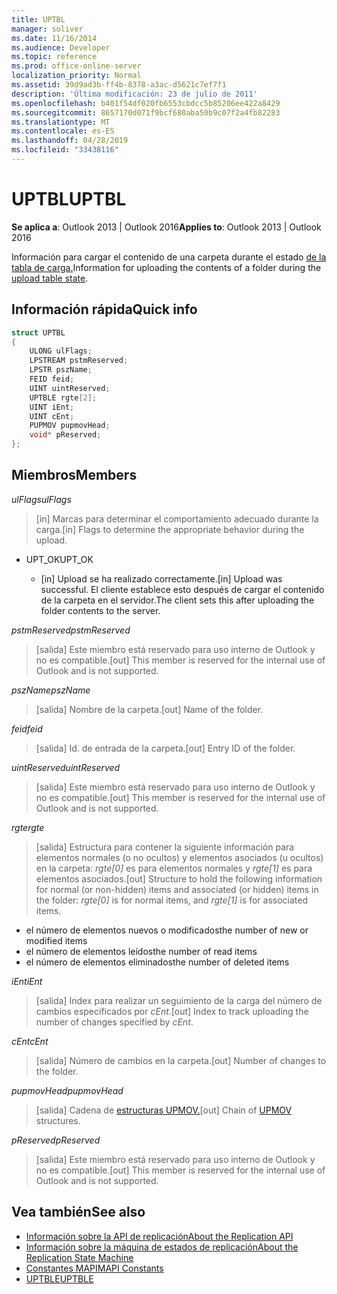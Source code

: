 ```yaml
---
title: UPTBL
manager: soliver
ms.date: 11/16/2014
ms.audience: Developer
ms.topic: reference
ms.prod: office-online-server
localization_priority: Normal
ms.assetid: 39d9ad3b-ff4b-8378-a3ac-d5621c7ef7f1
description: 'Última modificación: 23 de julio de 2011'
ms.openlocfilehash: b401f54df020fb6553cbdcc5b85206ee422a8429
ms.sourcegitcommit: 8657170d071f9bcf680aba50b9c07f2a4fb82283
ms.translationtype: MT
ms.contentlocale: es-ES
ms.lasthandoff: 04/28/2019
ms.locfileid: "33438116"
---
```

# <a name="uptbl"></a><span data-ttu-id="0f67d-103">UPTBL</span><span class="sxs-lookup"><span data-stu-id="0f67d-103">UPTBL</span></span>

<span data-ttu-id="0f67d-104">**Se aplica a**: Outlook 2013 | Outlook 2016</span><span class="sxs-lookup"><span data-stu-id="0f67d-104">**Applies to**: Outlook 2013 | Outlook 2016</span></span> 
  
<span data-ttu-id="0f67d-105">Información para cargar el contenido de una carpeta durante el estado [de la tabla de carga.](upload-table-state.md)</span><span class="sxs-lookup"><span data-stu-id="0f67d-105">Information for uploading the contents of a folder during the [upload table state](upload-table-state.md).</span></span>
  
## <a name="quick-info"></a><span data-ttu-id="0f67d-106">Información rápida</span><span class="sxs-lookup"><span data-stu-id="0f67d-106">Quick info</span></span>

```cpp
struct UPTBL 
{ 
    ULONG ulFlags; 
    LPSTREAM pstmReserved; 
    LPSTR pszName; 
    FEID feid; 
    UINT uintReserved; 
    UPTBLE rgte[2]; 
    UINT iEnt; 
    UINT cEnt; 
    PUPMOV pupmovHead; 
    void* pReserved; 
};
```

## <a name="members"></a><span data-ttu-id="0f67d-107">Miembros</span><span class="sxs-lookup"><span data-stu-id="0f67d-107">Members</span></span>

<span data-ttu-id="0f67d-108">_ulFlags_</span><span class="sxs-lookup"><span data-stu-id="0f67d-108">_ulFlags_</span></span>
  
> <span data-ttu-id="0f67d-109">[in] Marcas para determinar el comportamiento adecuado durante la carga.</span><span class="sxs-lookup"><span data-stu-id="0f67d-109">[in] Flags to determine the appropriate behavior during the upload.</span></span>
    
  - <span data-ttu-id="0f67d-110">UPT_OK</span><span class="sxs-lookup"><span data-stu-id="0f67d-110">UPT_OK</span></span>
    
    - <span data-ttu-id="0f67d-111">[in] Upload se ha realizado correctamente.</span><span class="sxs-lookup"><span data-stu-id="0f67d-111">[in] Upload was successful.</span></span> <span data-ttu-id="0f67d-112">El cliente establece esto después de cargar el contenido de la carpeta en el servidor.</span><span class="sxs-lookup"><span data-stu-id="0f67d-112">The client sets this after uploading the folder contents to the server.</span></span>
    
<span data-ttu-id="0f67d-113">_pstmReserved_</span><span class="sxs-lookup"><span data-stu-id="0f67d-113">_pstmReserved_</span></span>
  
> <span data-ttu-id="0f67d-114">[salida] Este miembro está reservado para uso interno de Outlook y no es compatible.</span><span class="sxs-lookup"><span data-stu-id="0f67d-114">[out] This member is reserved for the internal use of Outlook and is not supported.</span></span> 
    
<span data-ttu-id="0f67d-115">_pszName_</span><span class="sxs-lookup"><span data-stu-id="0f67d-115">_pszName_</span></span>
  
> <span data-ttu-id="0f67d-116">[salida] Nombre de la carpeta.</span><span class="sxs-lookup"><span data-stu-id="0f67d-116">[out] Name of the folder.</span></span>
    
<span data-ttu-id="0f67d-117">_feid_</span><span class="sxs-lookup"><span data-stu-id="0f67d-117">_feid_</span></span>
  
> <span data-ttu-id="0f67d-118">[salida] Id. de entrada de la carpeta.</span><span class="sxs-lookup"><span data-stu-id="0f67d-118">[out] Entry ID of the folder.</span></span>
    
<span data-ttu-id="0f67d-119">_uintReserved_</span><span class="sxs-lookup"><span data-stu-id="0f67d-119">_uintReserved_</span></span>
  
> <span data-ttu-id="0f67d-120">[salida] Este miembro está reservado para uso interno de Outlook y no es compatible.</span><span class="sxs-lookup"><span data-stu-id="0f67d-120">[out] This member is reserved for the internal use of Outlook and is not supported.</span></span> 
    
<span data-ttu-id="0f67d-121">_rgte_</span><span class="sxs-lookup"><span data-stu-id="0f67d-121">_rgte_</span></span>
  
> <span data-ttu-id="0f67d-122">[salida] Estructura para contener la siguiente información para elementos normales (o no ocultos) y elementos asociados (u ocultos) en la carpeta:  _rgte[0]_ es para elementos normales y  _rgte[1]_ es para elementos asociados.</span><span class="sxs-lookup"><span data-stu-id="0f67d-122">[out] Structure to hold the following information for normal (or non-hidden) items and associated (or hidden) items in the folder:  _rgte[0]_ is for normal items, and  _rgte[1]_ is for associated items.</span></span> 
    
   - <span data-ttu-id="0f67d-123">el número de elementos nuevos o modificados</span><span class="sxs-lookup"><span data-stu-id="0f67d-123">the number of new or modified items</span></span>
   - <span data-ttu-id="0f67d-124">el número de elementos leídos</span><span class="sxs-lookup"><span data-stu-id="0f67d-124">the number of read items</span></span> 
   - <span data-ttu-id="0f67d-125">el número de elementos eliminados</span><span class="sxs-lookup"><span data-stu-id="0f67d-125">the number of deleted items</span></span>
    
 <span data-ttu-id="0f67d-126">_iEnt_</span><span class="sxs-lookup"><span data-stu-id="0f67d-126">_iEnt_</span></span>
  
> <span data-ttu-id="0f67d-127">[salida] Index para realizar un seguimiento de la carga del número de cambios especificados por  _cEnt_.</span><span class="sxs-lookup"><span data-stu-id="0f67d-127">[out] Index to track uploading the number of changes specified by  _cEnt_.</span></span>
    
<span data-ttu-id="0f67d-128">_cEnt_</span><span class="sxs-lookup"><span data-stu-id="0f67d-128">_cEnt_</span></span>
  
> <span data-ttu-id="0f67d-129">[salida] Número de cambios en la carpeta.</span><span class="sxs-lookup"><span data-stu-id="0f67d-129">[out] Number of changes to the folder.</span></span>
    
<span data-ttu-id="0f67d-130">_pupmovHead_</span><span class="sxs-lookup"><span data-stu-id="0f67d-130">_pupmovHead_</span></span>
  
> <span data-ttu-id="0f67d-131">[salida] Cadena de [estructuras UPMOV.](upmov.md)</span><span class="sxs-lookup"><span data-stu-id="0f67d-131">[out] Chain of [UPMOV](upmov.md) structures.</span></span> 
    
<span data-ttu-id="0f67d-132">_pReserved_</span><span class="sxs-lookup"><span data-stu-id="0f67d-132">_pReserved_</span></span>
  
> <span data-ttu-id="0f67d-133">[salida] Este miembro está reservado para uso interno de Outlook y no es compatible.</span><span class="sxs-lookup"><span data-stu-id="0f67d-133">[out] This member is reserved for the internal use of Outlook and is not supported.</span></span>
    
## <a name="see-also"></a><span data-ttu-id="0f67d-134">Vea también</span><span class="sxs-lookup"><span data-stu-id="0f67d-134">See also</span></span>

- [<span data-ttu-id="0f67d-135">Información sobre la API de replicación</span><span class="sxs-lookup"><span data-stu-id="0f67d-135">About the Replication API</span></span>](about-the-replication-api.md)
- [<span data-ttu-id="0f67d-136">Información sobre la máquina de estados de replicación</span><span class="sxs-lookup"><span data-stu-id="0f67d-136">About the Replication State Machine</span></span>](about-the-replication-state-machine.md)
- [<span data-ttu-id="0f67d-137">Constantes MAPI</span><span class="sxs-lookup"><span data-stu-id="0f67d-137">MAPI Constants</span></span>](mapi-constants.md)
- [<span data-ttu-id="0f67d-138">UPTBLE</span><span class="sxs-lookup"><span data-stu-id="0f67d-138">UPTBLE</span></span>](uptble.md)

